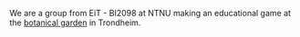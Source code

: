 ---
---

We are a group from EiT - BI2098 at NTNU
making an educational game at the [botanical garden](https://www.ntnu.edu/museum/ringve-botanical-garden)
in Trondheim.

 	



[about]: /about/
[email]: mailto:biodivgame2098@gmail.com
